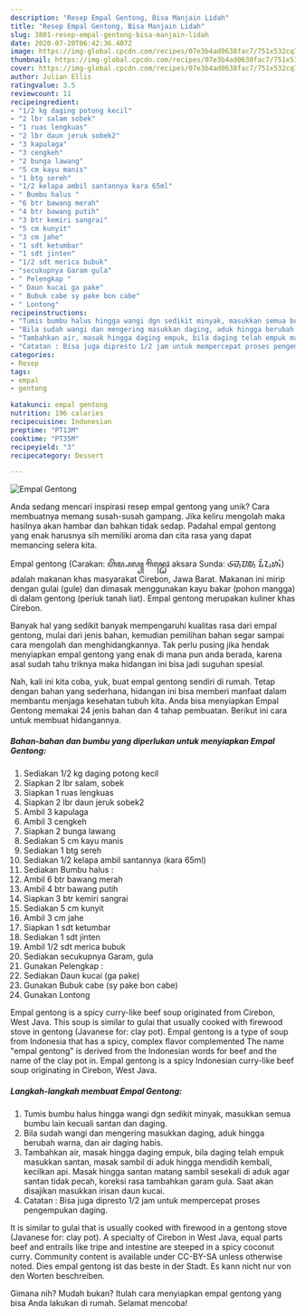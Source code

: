 ```yaml
---
description: "Resep Empal Gentong, Bisa Manjain Lidah"
title: "Resep Empal Gentong, Bisa Manjain Lidah"
slug: 3801-resep-empal-gentong-bisa-manjain-lidah
date: 2020-07-20T06:42:36.407Z
image: https://img-global.cpcdn.com/recipes/07e3b4ad0638fac7/751x532cq70/empal-gentong-foto-resep-utama.jpg
thumbnail: https://img-global.cpcdn.com/recipes/07e3b4ad0638fac7/751x532cq70/empal-gentong-foto-resep-utama.jpg
cover: https://img-global.cpcdn.com/recipes/07e3b4ad0638fac7/751x532cq70/empal-gentong-foto-resep-utama.jpg
author: Julian Ellis
ratingvalue: 3.5
reviewcount: 11
recipeingredient:
- "1/2 kg daging potong kecil"
- "2 lbr salam sobek"
- "1 ruas lengkuas"
- "2 lbr daun jeruk sobek2"
- "3 kapulaga"
- "3 cengkeh"
- "2 bunga lawang"
- "5 cm kayu manis"
- "1 btg sereh"
- "1/2 kelapa ambil santannya kara 65ml"
- " Bumbu halus "
- "6 btr bawang merah"
- "4 btr bawang putih"
- "3 btr kemiri sangrai"
- "5 cm kunyit"
- "3 cm jahe"
- "1 sdt ketumbar"
- "1 sdt jinten"
- "1/2 sdt merica bubuk"
- "secukupnya Garam gula"
- " Pelengkap "
- " Daun kucai ga pake"
- " Bubuk cabe sy pake bon cabe"
- " Lontong"
recipeinstructions:
- "Tumis bumbu halus hingga wangi dgn sedikit minyak, masukkan semua bumbu lain kecuali santan dan daging."
- "Bila sudah wangi dan mengering masukkan daging, aduk hingga berubah warna, dan air daging habis."
- "Tambahkan air, masak hingga daging empuk, bila daging telah empuk masukkan santan, masak sambil di aduk hingga mendidih kembali, kecilkan api. Masak hingga santan matang sambil sesekali di aduk agar santan tidak pecah, koreksi rasa tambahkan garam gula. Saat akan disajikan masukkan irisan daun kucai."
- "Catatan : Bisa juga dipresto 1/2 jam untuk mempercepat proses pengempukan daging."
categories:
- Resep
tags:
- empal
- gentong

katakunci: empal gentong 
nutrition: 196 calories
recipecuisine: Indonesian
preptime: "PT13M"
cooktime: "PT35M"
recipeyield: "3"
recipecategory: Dessert

---
```



![Empal Gentong](https://img-global.cpcdn.com/recipes/07e3b4ad0638fac7/751x532cq70/empal-gentong-foto-resep-utama.jpg)

Anda sedang mencari inspirasi resep empal gentong yang unik? Cara membuatnya memang susah-susah gampang. Jika keliru mengolah maka hasilnya akan hambar dan bahkan tidak sedap. Padahal empal gentong yang enak harusnya sih memiliki aroma dan cita rasa yang dapat memancing selera kita.

Empal gentong (Carakan: ꦲꦼꦩ꧀ꦥꦭ꧀ ꦒꦼꦤ꧀ꦛꦺꦴꦁ aksara Sunda: ᮈᮙ᮪ᮕᮜ᮪ ᮍᮨᮔ᮪ᮒᮧᮀ) adalah makanan khas masyarakat Cirebon, Jawa Barat. Makanan ini mirip dengan gulai (gule) dan dimasak menggunakan kayu bakar (pohon mangga) di dalam gentong (periuk tanah liat). Empal gentong merupakan kuliner khas Cirebon.

Banyak hal yang sedikit banyak mempengaruhi kualitas rasa dari empal gentong, mulai dari jenis bahan, kemudian pemilihan bahan segar sampai cara mengolah dan menghidangkannya. Tak perlu pusing jika hendak menyiapkan empal gentong yang enak di mana pun anda berada, karena asal sudah tahu triknya maka hidangan ini bisa jadi suguhan spesial.


Nah, kali ini kita coba, yuk, buat empal gentong sendiri di rumah. Tetap dengan bahan yang sederhana, hidangan ini bisa memberi manfaat dalam membantu menjaga kesehatan tubuh kita. Anda bisa menyiapkan Empal Gentong memakai 24 jenis bahan dan 4 tahap pembuatan. Berikut ini cara untuk membuat hidangannya.

<!--inarticleads1-->

##### Bahan-bahan dan bumbu yang diperlukan untuk menyiapkan Empal Gentong:

1. Sediakan 1/2 kg daging potong kecil
1. Siapkan 2 lbr salam, sobek
1. Siapkan 1 ruas lengkuas
1. Siapkan 2 lbr daun jeruk sobek2
1. Ambil 3 kapulaga
1. Ambil 3 cengkeh
1. Siapkan 2 bunga lawang
1. Sediakan 5 cm kayu manis
1. Sediakan 1 btg sereh
1. Sediakan 1/2 kelapa ambil santannya (kara 65ml)
1. Sediakan  Bumbu halus :
1. Ambil 6 btr bawang merah
1. Ambil 4 btr bawang putih
1. Siapkan 3 btr kemiri sangrai
1. Sediakan 5 cm kunyit
1. Ambil 3 cm jahe
1. Siapkan 1 sdt ketumbar
1. Sediakan 1 sdt jinten
1. Ambil 1/2 sdt merica bubuk
1. Sediakan secukupnya Garam, gula
1. Gunakan  Pelengkap :
1. Sediakan  Daun kucai (ga pake)
1. Gunakan  Bubuk cabe (sy pake bon cabe)
1. Gunakan  Lontong


Empal gentong is a spicy curry-like beef soup originated from Cirebon, West Java. This soup is similar to gulai that usually cooked with firewood stove in gentong (Javanese for: clay pot). Empal gentong is a type of soup from Indonesia that has a spicy, complex flavor complemented The name &#34;empal gentong&#34; is derived from the Indonesian words for beef and the name of the clay pot in. Empal gentong is a spicy Indonesian curry-like beef soup originating in Cirebon, West Java. 

<!--inarticleads2-->

##### Langkah-langkah membuat Empal Gentong:

1. Tumis bumbu halus hingga wangi dgn sedikit minyak, masukkan semua bumbu lain kecuali santan dan daging.
1. Bila sudah wangi dan mengering masukkan daging, aduk hingga berubah warna, dan air daging habis.
1. Tambahkan air, masak hingga daging empuk, bila daging telah empuk masukkan santan, masak sambil di aduk hingga mendidih kembali, kecilkan api. Masak hingga santan matang sambil sesekali di aduk agar santan tidak pecah, koreksi rasa tambahkan garam gula. Saat akan disajikan masukkan irisan daun kucai.
1. Catatan : Bisa juga dipresto 1/2 jam untuk mempercepat proses pengempukan daging.


It is similar to gulai that is usually cooked with firewood in a gentong stove (Javanese for: clay pot). A specialty of Cirebon in West Java, equal parts beef and entrails like tripe and intestine are steeped in a spicy coconut curry. Community content is available under CC-BY-SA unless otherwise noted. Dies empal gentong ist das beste in der Stadt. Es kann nicht nur von den Worten beschreiben. 

Gimana nih? Mudah bukan? Itulah cara menyiapkan empal gentong yang bisa Anda lakukan di rumah. Selamat mencoba!
